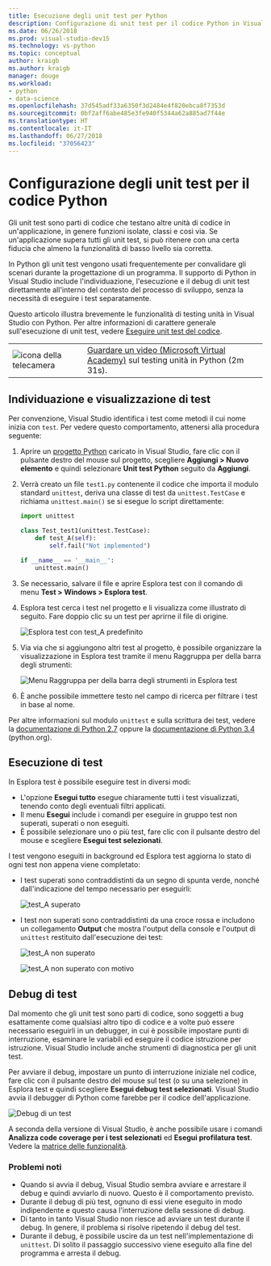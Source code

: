 ```yaml
---
title: Esecuzione degli unit test per Python
description: Configurazione di unit test per il codice Python in Visual Studio per usufruire delle funzionalità di Esplora test per l'individuazione, l'esecuzione e il debug dei test.
ms.date: 06/26/2018
ms.prod: visual-studio-dev15
ms.technology: vs-python
ms.topic: conceptual
author: kraigb
ms.author: kraigb
manager: douge
ms.workload:
- python
- data-science
ms.openlocfilehash: 37d545adf33a6350f3d2484e4f820ebca8f7353d
ms.sourcegitcommit: 0bf2aff6abe485e3fe940f5344a62a885ad7f44e
ms.translationtype: HT
ms.contentlocale: it-IT
ms.lasthandoff: 06/27/2018
ms.locfileid: "37056423"
---
```

# <a name="setting-up-unit-testing-for-python-code"></a>Configurazione degli unit test per il codice Python

Gli unit test sono parti di codice che testano altre unità di codice in un'applicazione, in genere funzioni isolate, classi e così via. Se un'applicazione supera tutti gli unit test, si può ritenere con una certa fiducia che almeno la funzionalità di basso livello sia corretta.

In Python gli unit test vengono usati frequentemente per convalidare gli scenari durante la progettazione di un programma. Il supporto di Python in Visual Studio include l'individuazione, l'esecuzione e il debug di unit test direttamente all'interno del contesto del processo di sviluppo, senza la necessità di eseguire i test separatamente.

Questo articolo illustra brevemente le funzionalità di testing unità in Visual Studio con Python. Per altre informazioni di carattere generale sull'esecuzione di unit test, vedere [Eseguire unit test del codice](../test/unit-test-your-code.md).

|   |   |
|---|---|
| ![icona della telecamera](../install/media/video-icon.png "Guardare un video") | [Guardare un video (Microsoft Virtual Academy)](https://mva.microsoft.com/en-US/training-courses-embed/python-tools-for-visual-studio-2017-18121/Video-Testing-Python-hb46k6LWE_405918567) sul testing unità in Python (2m 31s). |

## <a name="discovering-and-viewing-tests"></a>Individuazione e visualizzazione di test

Per convenzione, Visual Studio identifica i test come metodi il cui nome inizia con `test`. Per vedere questo comportamento, attenersi alla procedura seguente:

1. Aprire un [progetto Python](managing-python-projects-in-visual-studio.md) caricato in Visual Studio, fare clic con il pulsante destro del mouse sul progetto, scegliere **Aggiungi > Nuovo elemento** e quindi selezionare **Unit test Python** seguito da **Aggiungi**.

1. Verrà creato un file `test1.py` contenente il codice che importa il modulo standard `unittest`, deriva una classe di test da `unittest.TestCase` e richiama `unittest.main()` se si esegue lo script direttamente:

    ```python
    import unittest

    class Test_test1(unittest.TestCase):
        def test_A(self):
            self.fail("Not implemented")

    if __name__ == '__main__':
        unittest.main()
    ```

1. Se necessario, salvare il file e aprire Esplora test con il comando di menu **Test > Windows > Esplora test**.

1. Esplora test cerca i test nel progetto e li visualizza come illustrato di seguito. Fare doppio clic su un test per aprirne il file di origine.

    ![Esplora test con test_A predefinito](media/unit-test-A.png)

1. Via via che si aggiungono altri test al progetto, è possibile organizzare la visualizzazione in Esplora test tramite il menu Raggruppa per della barra degli strumenti:

    ![Menu Raggruppa per della barra degli strumenti in Esplora test](media/unit-test-group-menu.png)

1. È anche possibile immettere testo nel campo di ricerca per filtrare i test in base al nome.

Per altre informazioni sul modulo `unittest` e sulla scrittura dei test, vedere la [documentazione di Python 2.7](https://docs.python.org/2/library/unittest.html) oppure la [documentazione di Python 3.4](https://docs.python.org/3/library/unittest.html) (python.org).

## <a name="running-tests"></a>Esecuzione di test

In Esplora test è possibile eseguire test in diversi modi:

- L'opzione **Esegui tutto** esegue chiaramente tutti i test visualizzati, tenendo conto degli eventuali filtri applicati.
- Il menu **Esegui** include i comandi per eseguire in gruppo test non superati, superati o non eseguiti.
- È possibile selezionare uno o più test, fare clic con il pulsante destro del mouse e scegliere **Esegui test selezionati**.

I test vengono eseguiti in background ed Esplora test aggiorna lo stato di ogni test non appena viene completato:

- I test superati sono contraddistinti da un segno di spunta verde, nonché dall'indicazione del tempo necessario per eseguirli:

    ![test_A superato](media/unit-test-A-pass.png)

- I test non superati sono contraddistinti da una croce rossa e includono un collegamento **Output** che mostra l'output della console e l'output di `unittest` restituito dall'esecuzione dei test:

    ![test_A non superato](media/unit-test-A-fail.png)

    ![test_A non superato con motivo](media/unit-test-A-fail-reason.png)

## <a name="debugging-tests"></a>Debug di test

Dal momento che gli unit test sono parti di codice, sono soggetti a bug esattamente come qualsiasi altro tipo di codice e a volte può essere necessario eseguirli in un debugger, in cui è possibile impostare punti di interruzione, esaminare le variabili ed eseguire il codice istruzione per istruzione. Visual Studio include anche strumenti di diagnostica per gli unit test.

Per avviare il debug, impostare un punto di interruzione iniziale nel codice, fare clic con il pulsante destro del mouse sul test (o su una selezione) in Esplora test e quindi scegliere **Esegui debug test selezionati**. Visual Studio avvia il debugger di Python come farebbe per il codice dell'applicazione.

![Debug di un test](media/unit-test-debugging.png)

A seconda della versione di Visual Studio, è anche possibile usare i comandi **Analizza code coverage per i test selezionati** ed **Esegui profilatura test**. Vedere la [matrice delle funzionalità](overview-of-python-tools-for-visual-studio.md#features-matrix).

### <a name="known-issues"></a>Problemi noti

- Quando si avvia il debug, Visual Studio sembra avviare e arrestare il debug e quindi avviarlo di nuovo. Questo è il comportamento previsto.
- Durante il debug di più test, ognuno di essi viene eseguito in modo indipendente e questo causa l'interruzione della sessione di debug.
- Di tanto in tanto Visual Studio non riesce ad avviare un test durante il debug. In genere, il problema si risolve ripetendo il debug del test.
- Durante il debug, è possibile uscire da un test nell'implementazione di `unittest`. Di solito il passaggio successivo viene eseguito alla fine del programma e arresta il debug.
